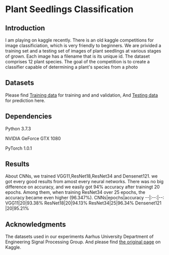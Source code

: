 Plant Seedlings Classification 
==============================
Introduction
--------------------
I am playing on kaggle recently. There is an old kaggle competitions for image classificiation, which is very friendly to beginners. We are privided a training set and a testing set of images of plant seedlings at various stages of grown. Each image has a filename that is its unique id. The dataset comprises 12 plant species. The goal of the competition is to create a classifier capable of determining a plant's species from a photo

## Datasets ##
Please find [Training data](https://www.kaggle.com/c/plant-seedlings-classification/download/train.zip) for training and 
and validation, 
And [Testing data](https://www.kaggle.com/c/plant-seedlings-classification/download/test.zip) for prediction here.
    
## Dependencies ##
Python 3.7.3

NVIDIA GeForce GTX 1080

PyTorch 1.0.1

## Results ##
About CNNs, we trained VGG11,ResNet18,ResNet34 and Densenet121. we got every good results from amost every neural networks.
There was no big difference on accuracy, and we easily got 94% accuracy after trainingt 20 epochs.
Among them, when training ResNet34 over 25 epochs, the accuracy became even higher (96.347%).
CNNs|epochs|accuracy
--|:--:|--:
VGG11|20|93.38%
ResNet18|20|94.13%
ResNet34|25|96.34%
 Densenet121 |20|95.21%
## Acknowledgments ##
The datasets used in our experiments Aarhus University Department of Engineering Signal Processing Group.
And please find [the original page](https://www.kaggle.com/c/plant-seedlings-classification/overview) on Kaggle.
